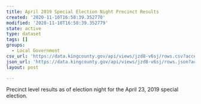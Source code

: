 ```yaml
---
title: April 2019 Special Election Night Precinct Results
created: '2020-11-10T16:58:39.352770'
modified: '2020-11-10T16:58:39.352779'
state: active
type: dataset
tags: []
groups:
  - Local Government
csv_url: 'https://data.kingcounty.gov/api/views/jzd8-v6sj/rows.csv?accessType=DOWNLOAD'
json_url: 'https://data.kingcounty.gov/api/views/jzd8-v6sj/rows.json?accessType=DOWNLOAD'
layout: post

---
```

Precinct level results as of election night for the April 23, 2019 special election.
